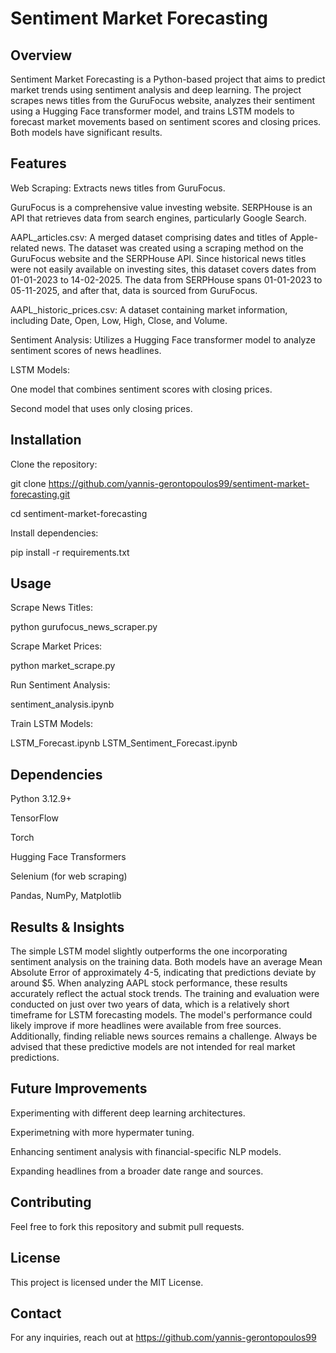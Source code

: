# Sentiment Market Forecasting #


## Overview ##

Sentiment Market Forecasting is a Python-based project that aims to predict market trends using sentiment analysis and deep learning. The project scrapes news
titles from the GuruFocus website, analyzes their sentiment using a Hugging Face transformer model, and trains LSTM models to forecast market movements based on 
sentiment scores and closing prices. Both models have significant results.


## Features ##

Web Scraping: Extracts news titles from GuruFocus.

GuruFocus is a comprehensive value investing website.
SERPHouse is an API that retrieves data from search engines, particularly Google Search.

AAPL_articles.csv: A merged dataset comprising dates and titles of Apple-related news. The dataset was created using a scraping method on the GuruFocus website 
and the SERPHouse API. Since historical news titles were not easily available on investing sites, this dataset covers dates from 01-01-2023 to 14-02-2025. The 
data from SERPHouse spans 01-01-2023 to 05-11-2025, and after that, data is sourced from GuruFocus.

AAPL_historic_prices.csv: A dataset containing market information, including Date, Open, Low, High, Close, and Volume.

Sentiment Analysis: Utilizes a Hugging Face transformer model to analyze sentiment scores of news headlines.

LSTM Models:

One model that combines sentiment scores with closing prices.

Second model that uses only closing prices.


## Installation ##

Clone the repository:

git clone https://github.com/yannis-gerontopoulos99/sentiment-market-forecasting.git

cd sentiment-market-forecasting

Install dependencies:

pip install -r requirements.txt


## Usage ##

Scrape News Titles:

python gurufocus_news_scraper.py

Scrape Market Prices:

python market_scrape.py

Run Sentiment Analysis:

sentiment_analysis.ipynb

Train LSTM Models:

LSTM_Forecast.ipynb
LSTM_Sentiment_Forecast.ipynb


## Dependencies ##

Python 3.12.9+

TensorFlow

Torch

Hugging Face Transformers

Selenium (for web scraping)

Pandas, NumPy, Matplotlib


## Results & Insights ##

The simple LSTM model slightly outperforms the one incorporating sentiment analysis on the training data. Both models have an average Mean Absolute Error of 
approximately 4-5, indicating that predictions deviate by around $5. When analyzing AAPL stock performance, these results accurately reflect the actual stock
trends. The training and evaluation were conducted on just over two years of data, which is a relatively short timeframe for LSTM forecasting models. The model's 
performance could likely improve if more headlines were available from free sources. Additionally, finding reliable news sources remains a challenge.
Always be advised that these predictive models are not intended for real market predictions.


## Future Improvements ##

Experimenting with different deep learning architectures.

Experimetning with more hypermater tuning.

Enhancing sentiment analysis with financial-specific NLP models.

Expanding headlines from a broader date range and sources.


## Contributing ##

Feel free to fork this repository and submit pull requests.


## License ##

This project is licensed under the MIT License.


## Contact ##

For any inquiries, reach out at https://github.com/yannis-gerontopoulos99
